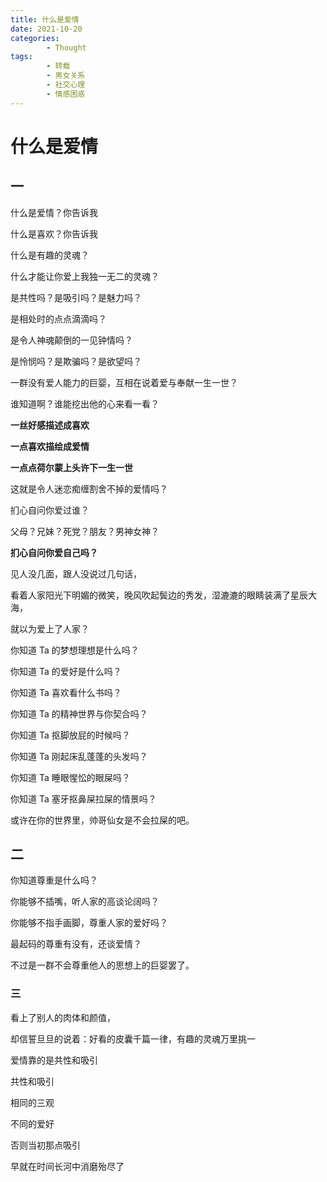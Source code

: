```yaml
---
title: 什么是爱情
date: 2021-10-20
categories:
        - Thought
tags:
        - 转载
        - 男女关系
        - 社交心理
        - 情感困惑
---
```


# 什么是爱情

## 一

什么是爱情？你告诉我

什么是喜欢？你告诉我

什么是有趣的灵魂？

什么才能让你爱上我独一无二的灵魂？

是共性吗？是吸引吗？是魅力吗？

是相处时的点点滴滴吗？

是令人神魂颠倒的一见钟情吗？

是怜悯吗？是欺骗吗？是欲望吗？

一群没有爱人能力的巨婴，互相在说着爱与奉献一生一世？

谁知道啊？谁能挖出他的心来看一看？

**一丝好感描述成喜欢**

**一点喜欢描绘成爱情**

**一点点荷尔蒙上头许下一生一世**

这就是令人迷恋痴缠割舍不掉的爱情吗？

扪心自问你爱过谁？

父母？兄妹？死党？朋友？男神女神？

**扪心自问你爱自己吗？**

见人没几面，跟人没说过几句话，

看着人家阳光下明媚的微笑，晚风吹起鬓边的秀发，湿漉漉的眼睛装满了星辰大海，

就以为爱上了人家？

你知道 Ta 的梦想理想是什么吗？

你知道 Ta 的爱好是什么吗？

你知道 Ta 喜欢看什么书吗？

你知道 Ta 的精神世界与你契合吗？

你知道 Ta 抠脚放屁的时候吗？

你知道 Ta 刚起床乱蓬蓬的头发吗？

你知道 Ta 睡眼惺忪的眼屎吗？

你知道 Ta 塞牙抠鼻屎拉屎的情景吗？

或许在你的世界里，帅哥仙女是不会拉屎的吧。

## 二

你知道尊重是什么吗？

你能够不插嘴，听人家的高谈论阔吗？

你能够不指手画脚，尊重人家的爱好吗？

最起码的尊重有没有，还谈爱情？

不过是一群不会尊重他人的思想上的巨婴罢了。

### 三

看上了别人的肉体和颜值，

却信誓旦旦的说着：好看的皮囊千篇一律，有趣的灵魂万里挑一

爱情靠的是共性和吸引

共性和吸引

相同的三观

不同的爱好

否则当初那点吸引

早就在时间长河中消磨殆尽了
